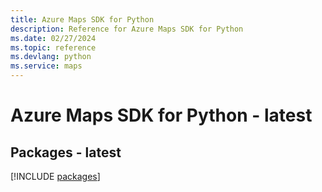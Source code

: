 ```yaml
---
title: Azure Maps SDK for Python
description: Reference for Azure Maps SDK for Python
ms.date: 02/27/2024
ms.topic: reference
ms.devlang: python
ms.service: maps
---
```

# Azure Maps SDK for Python - latest
## Packages - latest
[!INCLUDE [packages](maps-index.md)]